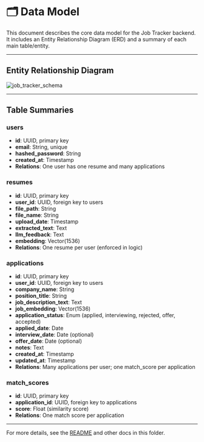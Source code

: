 # 🗂️ Data Model

This document describes the core data model for the Job Tracker backend. It includes an Entity Relationship Diagram (ERD) and a summary of each main table/entity.

---

## Entity Relationship Diagram

![job_tracker_schema](https://github.com/user-attachments/assets/9aea9b85-a715-4dcc-99aa-e3d4a996997e)

---

## Table Summaries

### users

- **id**: UUID, primary key
- **email**: String, unique
- **hashed_password**: String
- **created_at**: Timestamp
- **Relations**: One user has one resume and many applications

### resumes

- **id**: UUID, primary key
- **user_id**: UUID, foreign key to users
- **file_path**: String
- **file_name**: String
- **upload_date**: Timestamp
- **extracted_text**: Text
- **llm_feedback**: Text
- **embedding**: Vector(1536)
- **Relations**: One resume per user (enforced in logic)

### applications

- **id**: UUID, primary key
- **user_id**: UUID, foreign key to users
- **company_name**: String
- **position_title**: String
- **job_description_text**: Text
- **job_embedding**: Vector(1536)
- **application_status**: Enum (applied, interviewing, rejected, offer, accepted)
- **applied_date**: Date
- **interview_date**: Date (optional)
- **offer_date**: Date (optional)
- **notes**: Text
- **created_at**: Timestamp
- **updated_at**: Timestamp
- **Relations**: Many applications per user; one match_score per application

### match_scores

- **id**: UUID, primary key
- **application_id**: UUID, foreign key to applications
- **score**: Float (similarity score)
- **Relations**: One match score per application

---

For more details, see the [README](../README.md) and other docs in this folder.
